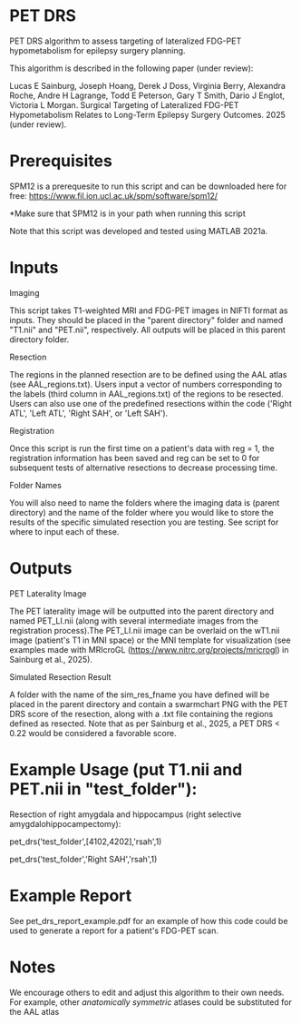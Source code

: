 # PET DRS
PET DRS algorithm to assess targeting of lateralized FDG-PET hypometabolism for epilepsy surgery planning.

This algorithm is described in the following paper (under review):

Lucas E Sainburg, Joseph Hoang, Derek J Doss, Virginia Berry, Alexandra Roche, Andre H Lagrange, Todd E Peterson, Gary T Smith, Dario J Englot, Victoria L Morgan. Surgical Targeting of Lateralized FDG-PET Hypometabolism Relates to Long-Term Epilepsy Surgery Outcomes. 2025 (under review).

# Prerequisites
SPM12 is a prerequesite to run this script and can be downloaded here for free: https://www.fil.ion.ucl.ac.uk/spm/software/spm12/

*Make sure that SPM12 is in your path when running this script

Note that this script was developed and tested using MATLAB 2021a.

# Inputs
Imaging

This script takes T1-weighted MRI and FDG-PET images in NIFTI format as inputs. They should be placed in the "parent directory" folder and named "T1.nii" and "PET.nii", respectively. All outputs will be placed in this parent directory folder.

Resection

The regions in the planned resection are to be defined using the AAL atlas (see AAL_regions.txt). Users input a vector of numbers corresponding to the labels (third column in AAL_regions.txt) of the regions to be resected. Users can also use one of the predefined resections within the code ('Right ATL', 'Left ATL', 'Right SAH', or 'Left SAH').

Registration

Once this script is run the first time on a patient's data with reg = 1, the registration information has been saved and reg can be set to 0 for subsequent tests of alternative resections to decrease processing time.

Folder Names

You will also need to name the folders where the imaging data is (parent directory) and the name of the folder where you would like to store the results of the specific simulated resection you are testing. See script for where to input each of these.

# Outputs
PET Laterality Image

The PET laterality image will be outputted into the parent directory and named PET_LI.nii (along with several intermediate images from the registration process).The PET_LI.nii image can be overlaid on the wT1.nii image (patient's T1 in MNI space) or the MNI template for visualization (see examples made with MRIcroGL (https://www.nitrc.org/projects/mricrogl) in Sainburg et al., 2025).

Simulated Resection Result

A folder with the name of the sim_res_fname you have defined will be placed in the parent directory and contain a swarmchart PNG with the PET DRS score of the resection, along with a .txt file containing the regions defined as resected.
Note that as per Sainburg et al., 2025, a PET DRS < 0.22 would be considered a favorable score.

# Example Usage (put T1.nii and PET.nii in "test_folder"):
Resection of right amygdala and hippocampus (right selective amygdalohippocampectomy):

pet_drs('test_folder',[4102,4202],'rsah',1)

pet_drs('test_folder','Right SAH','rsah',1)

# Example Report
See pet_drs_report_example.pdf for an example of how this code could be used to generate a report for a patient's FDG-PET scan.

# Notes
We encourage others to edit and adjust this algorithm to their own needs. For example, other *anatomically symmetric* atlases could be substituted for the AAL atlas
